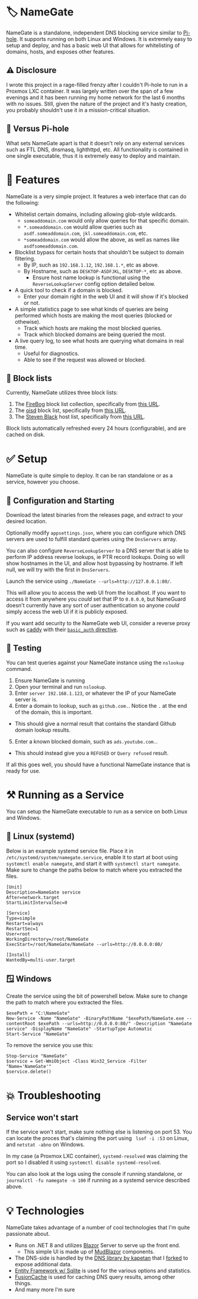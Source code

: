﻿# 🏷️ NameGate
NameGate is a standalone, independent DNS blocking service similar to [Pi-hole](https://github.com/pi-hole/pi-hole). It supports running on both Linux and Windows. It is extremely easy to setup and deploy, and has a basic web UI that allows for whitelisting of domains, hosts, and exposes other features.

## ⚠️ Disclosure
I wrote this project in a rage-filled frenzy after I couldn't Pi-hole to run in a Proxmox LXC container. It was largely written over the span of a few evenings and it has been running my home network for the last 6 months with no issues. Still, given the nature of the project and it's hasty creation, you probably shouldn't use it in a mission-critical situation.

## 🥧 Versus Pi-hole
What sets NameGate apart is that it doesn't rely on any external services such as FTL DNS, dnsmasq, lighthttpd, etc. All functionality is contained in one single executable, thus it is extremely easy to deploy and maintain.

# 🧠 Features
NameGate is a very simple project. It features a web interface that can do the following:
- Whitelist certain domains, including allowing glob-style wildcards.
  - `someaddomain.com` would only allow queries for that specific domain.
  - `*.someaddomain.com` would allow queries such as `asdf.someaddomain.com`, `jkl.someaddomain.com`, etc.
  - `*someaddomain.com` would allow the above, as well as names like `asdfsomeaddomain.com`.
- Blocklist bypass for certain hosts that shouldn't be subject to domain filtering.
  - By IP, such as `192.168.1.12`, `192.168.1.*`, etc as above.
  - By Hostname, such as `DESKTOP-ASDFJKL`, `DESKTOP-*`, etc as above.
    - Ensure host name lookup is functional using the `ReverseLookupServer` config option detailed below.
- A quick tool to check if a domain is blocked.
  - Enter your domain right in the web UI and it will show if it's blocked or not.
- A simple statistics page to see what kinds of queries are being performed which hosts are making the most queries (blocked or othewise).
  - Track which hosts are making the most blocked queries.
  - Track which blocked domains are being queried the most.
- A live query log, to see what hosts are querying what domains in real time.
  - Useful for diagnostics.
  - Able to see if the request was allowed or blocked.

## 🛑 Block lists
Currently, NameGate utilizes three block lists:
1. The [FireBog](https://v.firebog.net/hosts/lists.php) block list collection, specifically from [this URL](https://v.firebog.net/hosts/csv.txt).
2. The [oisd](https://oisd.nl/) block list, specifically from [this URL](https://big.oisd.nl/domainswild2).
3. The [Steven Black](https://github.com/StevenBlack/hosts) host list, specifically from [this URL](https://raw.githubusercontent.com/StevenBlack/hosts/master/hosts).

Block lists automatically refreshed every 24 hours (configurable), and are cached on disk. 

# ✅ Setup
NameGate is quite simple to deploy. It can be ran standalone or as a service, however you choose. 

## 📝 Configuration and Starting
Download the latest binaries from the releases page, and extract to your desired location.

Optionally modify `appsettings.json`, where you can configure which DNS servers are used to fulfill standard queries using the `DnsServers` array. 

You can also configure `ReverseLookupServer` to a DNS server that is able to perform IP address reverse lookups, ie PTR record lookups. Doing so will show hostnames in the UI, and allow host bypassing by hostname. If left null, we will try with the first in `DnsServers`.

Launch the service using `./NameGate --urls=http://127.0.0.1:80/`.

This will allow you to access the web UI from the localhost. If you want to access it from anywhere you *could* set that IP to `0.0.0.0`, but NameGuard doesn't currently have any sort of user authentication so anyone *could* simply access the web UI if it is publicly exposed.

If you want add security to the NameGate web UI, consider a reverse proxy such as [caddy](https://github.com/caddyserver/caddy) with their [`basic_auth` directive](https://caddyserver.com/docs/caddyfile/directives/basic_auth).

## 🧪 Testing
You can test queries against your NameGate instance using the `nslookup` command.

1. Ensure NameGate is running
2. Open your terminal and run `nslookup`.
3. Enter `server 192.168.1.123`, or whatever the IP of your NameGate server is.
4. Enter a domain to lookup, such as `github.com.`. Notice the `.` at the end of the domain, this is important.
  - This should give a normal result that contains the standard Github domain lookup results.
5. Enter a known blocked domain, such as `ads.youtube.com.`.
  - This should instead give you a `REFUSED` or `Query refused` result.

If all this goes well, you should have a functional NameGate instance that is ready for use. 

# ⚒️ Running as a Service
You can setup the NameGate executable to run as a service on both Linux and Windows.

## 🐧 Linux (systemd)
Below is an example systemd service file. Place it in `/etc/systemd/system/namegate.service`, enable it to start at boot using `systemctl enable namegate`, and start it with `systemctl start namegate`.
Make sure to change the paths below to match where you extracted the files.

```
[Unit]
Description=NameGate service
After=network.target
StartLimitIntervalSec=0

[Service]
Type=simple
Restart=always
RestartSec=1
User=root
WorkingDirectory=/root/NameGate
ExecStart=/root/NameGate/NameGate --urls=http://0.0.0.0:80/

[Install]
WantedBy=multi-user.target
```

## 🪟 Windows
Create the service using the bit of powershell below. Make sure to change the path to match where you extracted the files.
```
$exePath = "C:\NameGate"
New-Service -Name "NameGate" -BinaryPathName "$exePath/NameGate.exe --contentRoot $exePath --urls=http://0.0.0.0:80/" -Description "NameGate service" -DisplayName "NameGate" -StartupType Automatic
Start-Service "NameGate"
```

To remove the service you use this:
```
Stop-Service "NameGate"
$service = Get-WmiObject -Class Win32_Service -Filter "Name='NameGate'"
$service.delete()
```

# 💥 Troubleshooting
## Service won't start
If the service won't start, make sure nothing else is listening on port 53.
You can locate the proces that's claiming the port using ` lsof -i :53` on Linux, and `netstat -abno` on Windows.

In my case (a Proxmox LXC container), `systemd-resolved` was claiming the port so I disabled it using `systemctl disable systemd-resolved`.

You can also look at the logs using the console if running standalone, or `journalctl -fu namegate -n 100` if running as a systemd service described above.

# 💡 Technologies
NameGate takes advantage of a number of cool technologies that I'm quite passionate about.
- Runs on .NET 8 and utilizes [Blazor](https://dotnet.microsoft.com/en-us/apps/aspnet/web-apps/blazor) Server to serve up the front end.
  - This simple UI is made up of [MudBlazor](https://mudblazor.com/) components.
- The DNS-side is handled by the [DNS library by kapetan](https://github.com/kapetan/dns) that I [forked](https://github.com/jrhodnik/dns) to expose additional data.
- [Entity Framework w/ Sqlite](https://learn.microsoft.com/en-us/ef/) is used for the various options and statistics.
- [FusionCache](https://github.com/ZiggyCreatures/FusionCache) is used for caching DNS query results, among other things.
- And many more I'm sure
